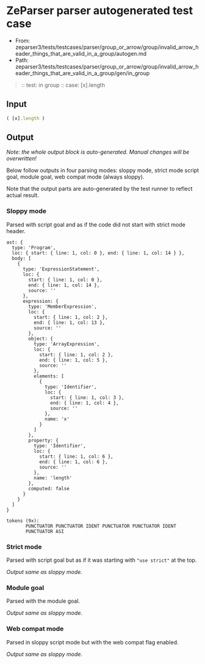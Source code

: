 # ZeParser parser autogenerated test case

- From: zeparser3/tests/testcases/parser/group_or_arrow/group/invalid_arrow_header_things_that_are_valid_in_a_group/autogen.md
- Path: zeparser3/tests/testcases/parser/group_or_arrow/group/invalid_arrow_header_things_that_are_valid_in_a_group/gen/in_group

> :: test: in group
> :: case: [x].length

## Input


`````js
( [x].length )
`````

## Output

_Note: the whole output block is auto-generated. Manual changes will be overwritten!_

Below follow outputs in four parsing modes: sloppy mode, strict mode script goal, module goal, web compat mode (always sloppy).

Note that the output parts are auto-generated by the test runner to reflect actual result.

### Sloppy mode

Parsed with script goal and as if the code did not start with strict mode header.

`````
ast: {
  type: 'Program',
  loc: { start: { line: 1, col: 0 }, end: { line: 1, col: 14 } },
  body: [
    {
      type: 'ExpressionStatement',
      loc: {
        start: { line: 1, col: 0 },
        end: { line: 1, col: 14 },
        source: ''
      },
      expression: {
        type: 'MemberExpression',
        loc: {
          start: { line: 1, col: 2 },
          end: { line: 1, col: 13 },
          source: ''
        },
        object: {
          type: 'ArrayExpression',
          loc: {
            start: { line: 1, col: 2 },
            end: { line: 1, col: 5 },
            source: ''
          },
          elements: [
            {
              type: 'Identifier',
              loc: {
                start: { line: 1, col: 3 },
                end: { line: 1, col: 4 },
                source: ''
              },
              name: 'x'
            }
          ]
        },
        property: {
          type: 'Identifier',
          loc: {
            start: { line: 1, col: 6 },
            end: { line: 1, col: 6 },
            source: ''
          },
          name: 'length'
        },
        computed: false
      }
    }
  ]
}

tokens (9x):
       PUNCTUATOR PUNCTUATOR IDENT PUNCTUATOR PUNCTUATOR IDENT
       PUNCTUATOR ASI
`````

### Strict mode

Parsed with script goal but as if it was starting with `"use strict"` at the top.

_Output same as sloppy mode._

### Module goal

Parsed with the module goal.

_Output same as sloppy mode._

### Web compat mode

Parsed in sloppy script mode but with the web compat flag enabled.

_Output same as sloppy mode._
